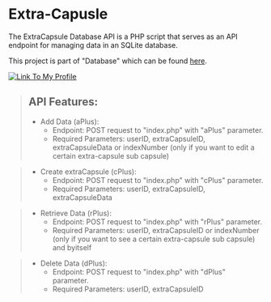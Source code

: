 # Extra-Capusle
The ExtraCapsule Database API is a PHP script that serves as an API endpoint for managing data in an SQLite database.

This project is part of "Database" which can be found [here](https://replit.com/@Nava10y/Database).



[![Link To My Profile](https://replit.com/badge/github/@Nava10y/Database)](https://replit.com/@Nava10y/)



> ## API Features:
> * Add Data (aPlus):
>   * Endpoint: POST request to "index.php" with "aPlus" parameter.
>   * Required Parameters: userID, extraCapsuleID, extraCapsuleData or indexNumber (only if you want to edit a certain extra-capsule sub capsule)

> * Create extraCapsule (cPlus):
>   * Endpoint: POST request to "index.php" with "cPlus" parameter.
>   * Required Parameters: userID, extraCapsuleID, extraCapsuleData

> * Retrieve Data (rPlus):
>   * Endpoint: POST request to "index.php" with "rPlus" parameter.
>   * Required Parameters: userID, extraCapsuleID or indexNumber (only if you want to see a certain extra-capsule sub capsule) and byitself

> * Delete Data (dPlus):
>   * Endpoint: POST request to "index.php" with "dPlus" parameter.
>   * Required Parameters: userID, extraCapsuleID

